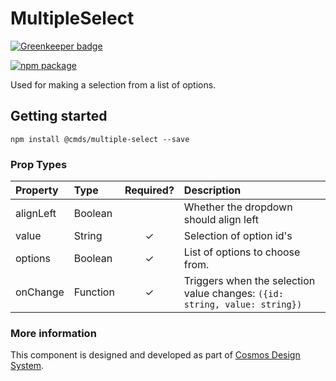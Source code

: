 # MultipleSelect

[![Greenkeeper badge](https://badges.greenkeeper.io/entercosmos/multiple-select.svg)](https://greenkeeper.io/)

[![npm package][npm-badge]][npm]

Used for making a selection from a list of options.

## Getting started

````
npm install @cmds/multiple-select --save
````

### Prop Types

| Property | Type | Required? | Description |
|:---|:---|:---:|:---|
| alignLeft | Boolean |  | Whether the dropdown should align left |
| value | String | ✓ | Selection of option id's |
| options | Boolean | ✓ | List of options to choose from. |
| onChange | Function | ✓ | Triggers when the selection value changes: `({id: string, value: string})` |

### More information

This component is designed and developed as part of [Cosmos Design System][cmds]. 

[cmds]: https://github.com/entercosmos/cosmos
[npm-badge]: https://img.shields.io/npm/v/@cmds/multiple-select.svg
[npm]: https://www.npmjs.org/package/@cmds/multiple-select
